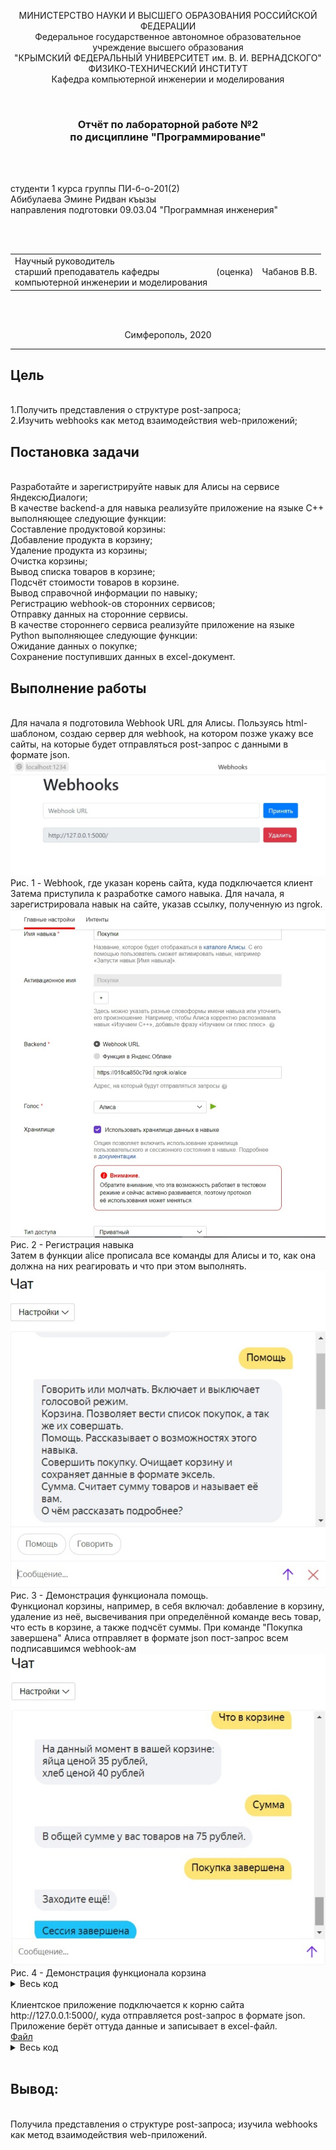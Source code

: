 <p align="center">МИНИСТЕРСТВО НАУКИ  И ВЫСШЕГО ОБРАЗОВАНИЯ РОССИЙСКОЙ ФЕДЕРАЦИИ<br>
Федеральное государственное автономное образовательное учреждение высшего образования<br>
"КРЫМСКИЙ ФЕДЕРАЛЬНЫЙ УНИВЕРСИТЕТ им. В. И. ВЕРНАДСКОГО"<br>
ФИЗИКО-ТЕХНИЧЕСКИЙ ИНСТИТУТ<br>
Кафедра компьютерной инженерии и моделирования</p>
<br>
<h3 align="center">Отчёт по лабораторной работе №2<br> по дисциплине "Программирование"</h3>
<br><br>
<p>студенти 1 курса группы ПИ-б-о-201(2)<br>
Абибулаева Эмине Ридван къызы<br>
направления подготовки 09.03.04 "Программная инженерия"</p>
<br><br>
<table>
<tr><td>Научный руководитель<br> старший преподаватель кафедры<br> компьютерной инженерии и моделирования</td>
<td>(оценка)</td>
<td>Чабанов В.В.</td>
</tr>
</table>
<br><br>
<p align="center">Симферополь, 2020</p>
<hr>
<h2> Цель </h2>
<br>
1.Получить представления о структуре post-запроса;
<br>
2.Изучить webhooks как метод взаимодействия web-приложений;
<br>
<h2> Постановка задачи </h2>
<br>
Разработайте и зарегистрируйте навык для Алисы на сервисе ЯндексюДиалоги;
<br>
В качестве backend-a для навыка реализуйте приложение на языке С++ выполняющее следующие функции:
<br>
Составление продуктовой корзины:
<br>
Добавление продукта в корзину;
<br>
Удаление продукта из корзины;
<br>
Очистка корзины;
<br>
Вывод списка товаров в корзине;
<br>
Подсчёт стоимости товаров в корзине.
<br>
Вывод справочной информации по навыку;
<br>
Регистрацию webhook-ов сторонних сервисов;
<br>
Отправку данных на сторонние сервисы. 
<br>
В качестве стороннего сервиса реализуйте приложение на языке Python выполняющее следующие функции:
<br>
Ожидание данных о покупке;
<br>
Сохранение поступивших данных в excel-документ.
<h2> Выполнение работы </h2>
<br>
Для начала я подготовила Webhook URL для Алисы. Пользуясь html-шаблоном, создаю сервер для webhook, на котором позже укажу все сайты, на которые будет отправляться post-запрос с данными в формате json.
<br>
<img src=./image/webhook.png> 
<br>
Рис. 1 - Webhook, где указан корень сайта, куда подключается клиент
<br>
Затема приступила к разработке самого навыка. Для начала, я зарегистрировала навык на сайте, указав ссылку, полученную из ngrok.
<br>
<img src=./image/navik.png> 
<br>
Рис. 2 - Регистрация навыка
<br>
Затем в функции alice прописала все команды для Алисы и то, как она должна на них
реагировать и что при этом выполнять.
<br>
<img src=./image/help.png> 
<br>
Рис. 3 - Демонстрация функционала помощь.
<br>
Функционал корзины, например, в себя включал: добавление в корзину, удаление из неё, высвечивания при определённой команде весь товар, что есть в корзине, а также подчсёт суммы. При команде "Покупка завершена" Алиса отправляет в формате json пост-запрос всем подписавшимся webhook-ам
<br>
<img src=./image/cart.png> 
<br>
Рис. 4 - Демонстрация функционала корзина
<br>
<details>
<summary>Весь код</summary>

```c++
#include <iostream>
#include <fstream>
#include <cpp_httplib/httplib.h>
#include<nlohmann/json.hpp>
#include <vector>
#include<filesystem>//с помощью этой библиотеки 
#include<string>

using namespace httplib;
using json = nlohmann::json;
using namespace std;
namespace fs = std::filesystem;


const string file_name = "file.json";
const string webpage_file_name = "webhooks.html";
const string webhook_template = u8R"(
                    <div class="form-row align-items-center">
                      <div class="col">
                        <input type="text" value="https://webhook.site/648aee19-f67a-4424-80fa-3bd2b1e72e97" class="form-control mb-2" disabled>
                      </div>
                      <div class="col">
                        <button type="submit" name="del" value="https://webhook.site/648aee19-f67a-4424-80fa-3bd2b1e72e97" class="btn btn-danger mb-2">Удалить</button>
                      </div>
                    </div>)";

void web(string& data, const string& to, const string& from)
{
	size_t find = data.find(to);//size_t хранение длины размеров(целый тип данных)

	while (find != string::npos)//npos - максимально возможное значение для элемента типа size_t.
	{
		data.replace(find, to.size(), from);//указываю, где произвести изменение
		find = data.find(to, find + from.size());//ищу словов to и заменяю на find + размер
	}
}
	
json get_from_web()
{
	ifstream open_file(file_name);
	json f;

	if (open_file.is_open())
	{
		open_file >> f;//в переменную записываю данные из файла
		open_file.close();//закрываю
	}

	return f;
}
void save(json f)
{
	fs::path config_path{file_name };//проверка открытия
	ofstream file(file_name);//считываем

	if (file.is_open())
	{
		file << f.dump(2);//перевод из объекта(json) в строку с пробелами(2)
		file.close();
	}
	else
	{
		cout << "Ошибка пути или прав доступа" << endl;
	}
}

string h()
{
	ifstream webpage_file(webpage_file_name);
	string webpage;
	if (webpage_file.is_open())
	{
		getline(webpage_file, webpage, '\0');
		webpage_file.close();
	}

	else return "";
	json f = get_from_web();
	if (!f["webhooks"].empty()) { 
		for (int i = 0; i < f["webhooks"].size(); i++)
		{
			int use = webpage.find("{webhooks_list}") - 1;
			string templ = webhook_template;
			web(templ, "https://webhook.site/648aee19-f67a-4424-80fa-3bd2b1e72e97", f["webhooks"][i].get<std::string>());//заменяем  на ссылку
			webpage.insert(webpage.begin() + use, templ.begin(), templ.end());//добавляет в файл фрагмент 
		}
	}
	web(webpage, "{webhooks_list}", "");
	return webpage;
}

void h_get(const Request& req, Response& res)
{
	res.set_content(h(), "text/html; charset=UTF-8");//выводим на сайт
}

void h_post(const Request& req, Response& res)
{
	json f = get_from_web();
	if (req.has_param("del"))
	{
		string value = req.get_param_value("del");
		if (!f["webhooks"].empty())
		{
			for (auto ptr = f["webhooks"].begin(); ptr != f["webhooks"].end(); ++ptr)
			{
				if (ptr->is_string() && ptr->get<string>() == value)
				{
					f["webhooks"].erase(ptr);//удаляем
					break;
				}
			}
		}
	}
	else if (req.has_param("set"))
	{
		string value = req.get_param_value("set");//принять(то что вводим)

		if (value == "")//если пустой 
		{
		}
		else
		{
			if (!f["webhooks"].empty())
			{
				bool found = false;
				for (auto ptr = f["webhooks"].begin(); ptr != f["webhooks"].end(); ++ptr)
				{
					if (ptr->is_string() && ptr->get<std::string>() == value)
					{
						found = true;
					}
				}
				if (!found) {
					f["webhooks"].push_back(value);
				}
			}
			else
			{
				f["webhooks"].push_back(value);//чтоб не повторялось
			}
		}
	}
	save(f);
	res.set_content(h(), "text/html; charset=UTF-8");
	std::cout << std::endl;
}

std::string str = u8R"(
{
"request": {
    "command": "",
        "original_utterance" : "ping",
        "type" : "SimpleUtterance",
})";

enum voice_mode
{
	silent_mode,
	speak_mode
};
enum skill_mode
{
	help_mode,
	exit_mode
};
json s_array = json::array();

json silent_button
{
		{"title", u8"Молчать"},
		{"hide", true}
};

json speak_button
{

		{"title", u8"Говорить"},
		{"hide", true}

};

json exit_button =
{
		{"title", u8"Помощь"},
		{"hide", true}
};

json help_button =
{

		{"title", u8"Помощь"},
		{"hide", true},

		{"title", u8"Говорить"},
		{"hide", true},

		{"title", u8"Молчать"},
		{"hide", true},

		{"title", u8"Выйти из помощи"},
		{"hide", true},

		{"title", u8"Корзина"},
		{"hide", true},

		{"title", u8"Покупка завершена"},
		{"hide", true},
};

//json get_config();
json gen_response(const std::string& text, const std::string& tts, const json& buttons, const json* session_now = nullptr, const bool end_session = false)
{
	json response = {
		{"response", {
			{"buttons", {buttons}},
			{"end_session", end_session}
		}},
		{"version", "1.0"}
	};
	if (text != "")
	{
		response["response"]["text"] = text;
	}
	if (session_now != nullptr && (*session_now)["voice_mode"] == speak_mode)//nullptr - указатель типа json, но со значением 0, * - непрямое обращение
	{
		if (tts != "")
		{
			response["response"]["tts"] = tts;
		}
		response["response"]["buttons"].push_back(silent_button);
	}
	else if (session_now != nullptr && (*session_now)["voice_mode"] == silent_mode)
	{
		response["response"]["buttons"].push_back(speak_button);
	}
	return response;
}

void alice(const Request& req, Response& res)
{
	json request = json::parse(req.body);

	string user_id = request["session"]["application"]["application_id"];
	json response;
	json* session_now = nullptr;

	for (auto& session : s_array)//проверка, была ли такая сессия
	{
		if (session["user_id"] == user_id)
		{
			session_now = &session;
			break;
		}
	}
	//новая сессия

	string text;
	string tts;

	if (request["session"]["new"].get<bool>())
	{
		if (session_now == nullptr)
		{
			json session =
			{
				{"user_id", user_id},
				{"skill_mode", exit_mode},
				{"voice_mode", silent_mode},
				{"korzina", json::array()}
			};
			s_array.push_back(session);
			session_now = &s_array[s_array.size() - 1];
		}
		else
		{
			(*session_now)["skill_mode"] = exit_mode;
			(*session_now)["voice_mode"] = silent_mode;
		}

		json response = gen_response(
			text = u8"Салам бедным студентам.",
			tts = u8"Сал+ам б+едным студ+ентам.",
			exit_button,
			session_now);

		res.set_content(response.dump(2), "text/json; charset=UTF-8");
		return;
	}

	if (session_now == nullptr)
	{
		json response = gen_response(
			text = u8"Извините, произошла ошибка",
			tts = u8"Извин+ите, произошл+а ош+ибка",
			exit_button,
			session_now,
			true);
		res.set_content(response.dump(2), "text/json; charset=UTF-8");
		return;
	}

	string command = request["request"]["command"];
	if ((*session_now)["skill_mode"] == help_mode)
	{

		if (command == u8"молчать")
		{
			text = u8"Скажите мне эту фразу и я не буду озвучивать свои сообщения.";
			tts = u8"Скажите мне эту фразу и я не буду озвучивать свои сообщения.";
		}
		else if (command == u8"говорить")
		{
			text = u8"Скажите мне говорить и я буду озвучивать все свои сообщения";
			tts = u8"Скажите мне говорить и я буду озвучивать все свои сообщения";
		}
		else if (command == u8"помощь")
		{
			text = u8"Это то, где вы сейчас находитесь. "
				u8"В этом режиме я расскажу вам подробно о своих возможностях.";
			tts = u8"Это то, где вы сейчас находитесь. "
				u8"В этом режиме я расскажу вам подробно о своих возможностях.";
		}
		else if (command == u8"корзина")
		{
			text = u8"Я запомню, что вы будете добавлять или удалять из корзины.\n"
				u8"Чтобы добавить что-то, скажите \"Добавить в корзину сыр 5 рублей\".\n"
				u8"Чтобы удалить что-то, скажите \"Удалить из корзины сыр\".";
			tts = u8"Я запомню, что вы будете добавлять или удалять из корзины.\n"
				u8"Чтобы добавить что-то, скажите \"Добавить в корзину сыр 5 рублей\".\n"
				u8"Чтобы удалить что-то, скажите \"Удалить из корзины сыр\".";
		}
		else if (command == u8"сумма")
		{
			text = u8"Я подсчитаю стоимость всех товаров в вашей корзине и назову их общую стоимость.";
			tts = u8"Я подсчитаю стоимость всех товаров в вашей корзине и назову их общую стоимость.";
		}
		else if (command == u8"покупка завершена")
		{
			text = u8"Я передам список ваших покупок и очищу корзину.";
			tts = u8"Я передам список ваших покупок и очищу корзину.";
		}
		else if (command == u8"выйти из помощи")
		{
			text = u8"Выхожу. Нужна будет помощь - обращайтесь.";
			tts = u8"Выхожу. Нужна будет помощь - обращайтесь.";
			(*session_now)["skill_mode"] = exit_mode;
		}
		else
		{
			text = u8"С этим я не могу вам помочь.";
			tts = u8"С +этим я не мог+у вам пом+очь.";
		}

		json response;
		if ((*session_now)["skill_mode"] == help_mode)
		{
			response = gen_response(text, tts, help_button, session_now);
		}
		else
		{
			response = gen_response(text, tts, exit_button, session_now);
		}
		res.set_content(response.dump(2), "text/json; charset=UTF-8");
	}
	else
	{
		if (command == u8"молчать")
		{
			string text = u8"Молчу, молчу";
			string tts;
			(*session_now)["voice_mode"] = silent_mode;
			json response = gen_response(
				text,
				tts,
				exit_button,
				session_now);
			res.set_content(response.dump(2), "text/json; charset=UTF-8");
		}
		else if (command == u8"говорить")
		{
			string text = u8"Хорошо.";
			string tts = u8"Хорош+о.";
			(*session_now)["voice_mode"] = speak_mode;
			json response = gen_response(
				text,
				tts,
				exit_button,
				session_now);
			res.set_content(response.dump(2), "text/json; charset=UTF-8");
		}
		else if (command == u8"помощь")
		{
			string text =
				u8"Говорить или молчать. Включает и выключает голосовой режим.\n"
				u8"Корзина. Позволяет вести список покупок, а так же их совершать.\n"
				u8"Помощь. Рассказывает о возможностях этого навыка.\n"
				u8"Совершить покупку. Очищает корзину и сохраняет данные в формате эксель.\n"
				u8"Сумма. Считает сумму товаров и называет её вам.\n"
				u8"О чём рассказать подробнее?";
			string tts =
				u8"Говорить или молчать. Включает и выключает голосовой режим.\n"
				u8"Корзина. Позволяет вести список покупок.\n"
				u8"Помощь. Рассказывает о возможностях этого навыка.\n"
				u8"Совершить покупку. Очищает корзину.\n"
				u8"Сумма. Считает сумму товаров.\n"
				u8"О чём рассказать подробнее?";
			json response = gen_response(
				text,
				tts,
				help_button,
				session_now);
			(*session_now)["skill_mode"] = help_mode;
			res.set_content(response.dump(2), "text/json; charset=UTF-8");
		}
		else if (command == u8"очистить корзину")
		{
			string text = u8"Корзина пуста.";
			string tts = u8"Кориз+ина пуст+а.";
			json response = gen_response(
				text,
				tts,
				exit_button,
				session_now);
			(*session_now).erase("cart");
			(*session_now)["cart"] = json::array();
			res.set_content(response.dump(2), "text/json; charset=UTF-8");
		}
		else if (command == u8"что в корзине")
		{
			cout << "cart: " << (*session_now)["cart"] << std::endl;

			string text;
			string tts;

			if ((*session_now)["cart"].empty())
			{
				text = u8"На данный момент ваша корзина пуста.";
				tts = u8"На данный момент ваша корзина пуста.";
			}
			else
			{
				text = u8"На данный момент в вашей корзине:";
				for (auto& elem : (*session_now)["cart"])
				{
					int price = elem["price"].get<int>();

					text += "\n"
						+ elem["item"].get<std::string>()
						+ u8" ценой "
						+ to_string(price);

					if (price % 10 == 0)
					{
						text += u8" рублей,";
					}
					else if (price % 10 == 1)
					{
						text += u8" рубль,";
					}
					else if (price % 10 < 5 && price % 10 > 0)
					{
						text += u8" рубля,";
					}
					else
					{
						text += u8" рублей,";
					}
				}
				text.pop_back();
				tts = text;
			}

			json response = gen_response(
				text,
				tts,
				exit_button,
				session_now);
			res.set_content(response.dump(2), "text/json; charset=UTF-8");
		}
		else if (command == u8"покупка завершена")
		{
			string text = u8"Заходите ещё!";
			string tts = u8"Заход+ите ещ+ё!";

			json output =
			{
				{"user_id", user_id},
				{"cart", (*session_now)["cart"]}
			};

			json file = get_from_web();

			for (string link : file["webhooks"])
			{
				cout << "link " << link << endl;
				int index = link.find('/', static_cast<string>("https://").size());
				Client cli(link.substr(0, index).c_str());
				cli.Post(link.substr(index, -1).c_str(), output.dump(2), "application/json; charset=UTF-8");
				
			}

			(*session_now).erase("cart");
			(*session_now)["cart"] = json::array();

			json response = gen_response(
				text,
				tts,
				exit_button,
				session_now,
				true);
			res.set_content(response.dump(2), "text/json; charset=UTF-8");
		}
		else if (command == u8"сумма")
		{
			string text = "";
			string tts = "";

			size_t size = request["request"]["nlu"]["tokens"].size();
			int sum = 0;
			for (auto& cart_item : (*session_now)["cart"])
			{
				sum += cart_item["price"].get<int>();
			}
			if (sum == 0)
			{
				text = u8"У вас в корзине нет товаров.";
				tts = u8"У вас в корз+ине нет тов+аров.";
			}
			else
			{
				text = u8"В общей сумме у вас товаров на " + std::to_string(sum);
				tts = u8"В +общей с+умме у вас тов+аров на " + std::to_string(sum);
				if (sum % 10 == 0)
				{
					text += u8" рублей.";
					tts += u8" рубл+ей.";
				}
				else if (sum % 10 == 1)
				{
					text += u8" рубль.";
					tts += u8" рубль.";
				}
				else if (sum % 10 < 5 && sum % 10 > 0)
				{
					text += u8" рубля.";
					tts += u8" рубл+я.";
				}
				else
				{
					text += u8" рублей.";
					tts += u8" рубл+ей.";
				}
			}

			json response = gen_response(
				text,
				tts,
				exit_button,
				session_now);
			res.set_content(response.dump(2), "text/json; charset=UTF-8");
		}
		else if (command.find(u8"добавить в корзину") == 0)
		{
			size_t size = request["request"]["nlu"]["tokens"].size();
			std::string text = u8"ОК.";
			std::string tts = u8"Ок+ей.";
			std::string item_name;
			int			item_price = 0;
			int			number_index = 0;
			bool			number_index_set = false;

			for (auto entity : request["request"]["nlu"]["entities"])
			{
				if (entity["type"].get<string>() == "YANDEX.NUMBER")
				{
					number_index = entity["tokens"]["start"];
					std::cout << entity["value"].type_name() << std::endl;
					int val = entity["value"];
					if (val < 0)
					{
						text = u8"Да где такое видано?!";
						tts = u8"Да где такое в+идано?!";
					}
					else if (val == 0)
					{
						text = u8"Своровал?";
						tts = u8"Своровал?";
					}
					else
					{
						item_price = val;
					}
					number_index_set = true;
					break;
				}
			}
			if (size == 3)
			{
				text = u8"А что добавлять-то?";
				tts = u8"А что добавлять-то?";
			}
			else if (!number_index_set)
			{
				text = u8"Когда взвешивали, наклейку не наклеили? Идите, клейте. ";
				tts = u8"Когда взв+ешивали, накл+ейку не накл+еили? Ид+ите, кл+ейте.";
			}
			else if (number_index == 3)
			{
				text = u8"Покажуйста, укажите название товара.";
				tts = u8"Пож+алуйста, укаж+ите назв+ание тов+ара.";
			}
			else
			{
				for (int i = 3; i < number_index; ++i)
				{
					item_name += request["request"]["nlu"]["tokens"][i].get<std::string>();
					item_name += " ";
				}
				item_name.pop_back();
				json item = {
					{"item",  item_name},
					{"price", item_price}
				};
				(*session_now)["cart"].push_back(item);
			}

			json response = gen_response(
				text,
				tts,
				exit_button,
				session_now);

			res.set_content(response.dump(2), "text/json; charset=UTF-8");
		}
		else if (command.find(u8"удалить из корзины") == 0)
		{
			cout << (*session_now)["cart"] << std::endl;
			size_t size = request["request"]["nlu"]["tokens"].size();

			string text;
			string tts;
			string item_name = "";

			for (int i = 3; i < size; ++i)
			{
				cout << request["request"]["nlu"]["tokens"][i].get<std::string>() << endl;
				item_name += request["request"]["nlu"]["tokens"][i].get<std::string>();
				item_name += " ";
			}
			bool found_item = false;
			int	item_index = 0;

			if (item_name == "")
			{
				text = u8"Ну вы хоть скажите, что собираетесь убирать.";
				tts = u8"Ну вы хоть скаж+ите, что собир+аетесь убир+ать.";
			}
			else
			{
				item_name.pop_back();
				for (auto& cart_item : (*session_now)["cart"])
				{
					if (cart_item["item"].get<std::string>() == item_name)
					{
						found_item = true;
						break;
					}
					++item_index;
				}
				if (!found_item)
				{
					text = u8"Такого в вашей корзине нету";
					tts = u8"Так+ого в в+ашей корз+ине н+ету.";
				}
				else
				{
					text = u8"Галя, отмена!";
					tts = u8"Г+аля, отм+ена!";
					(*session_now)["cart"].erase((*session_now)["cart"].begin() + item_index);
				}
			}
			json response = gen_response(
				text,
				tts,
				exit_button,
				session_now);
			res.set_content(response.dump(2), "text/json; charset=UTF-8");
		}
		else
		{
			string text = u8"Это что за шуточки?";
			string tts = u8"Это что за шуточки?";

			json response = gen_response(
				text,
				tts,
				exit_button,
				session_now);

			res.set_content(response.dump(2), "text/json; charset=UTF-8");
		}
	}
}



int main()
{
	Server svr;
	svr.Get("/webhooks", h_get);
	svr.Post("/webhooks", h_post);
	svr.Post("/alice", alice);
	svr.listen("localhost", 1234);
}
```
</details>
<br>
Клиентское приложение подключается к корню сайта http://127.0.0.1:5000/, куда отправляется post-запрос в формате json. Приложение берёт оттуда данные и записывает в excel-файл.
<br>
<a href = "https://github.com/LuciferGodness/Programming/tree/main/Lab/lab02/client2/data.xlsx">Файл</a>
<br>
<details>
<summary>Весь код</summary>

```python

from flask import Flask, request
import openpyxl
import datetime
import json
import os.path

with open("data.txt", "r", encoding="utf-8") as f1, open("xl.txt", "w", encoding="utf-8") as f2:
    print("".join(f1.readlines()), file=f2)

def excel():
    global line, buffer
    book = openpyxl.load_workbook('data.txt')
    sheet= book.active
    for items in buffer:
        for i in range(5):
            sheet.cell(line,i+1).value = items[i]
        line+=1
    sheet.cell(1,6).value = line-1
    book.save('data.txt')
    book.close
    buffer.clear()
app = Flask(__name__)  
@app.route('/', methods = ['POST', 'GET'])
def index():
    if request.method == 'POST':
        time = datetime.datetime.now().time()
        json_from_post= request.get_json()
        global number, buffer
        for item in json_from_post['cart']:
            buy = [number, json_from_post['user_id'], time, item['item'], item['price']]
            number += 1  
            buffer.append(buy)
        if len(buffer)>1000:
            excel()
        return 'OK'
if __name__ == "__main__":
    global number, buffer, line
    number = 1
    line = 2
    buffer = []
    if not(os.path.exists('data.txt')):    
        book = openpyxl.Workbook()
        sheet = book.active
        sheet.cell(1,1).value = 'N'
        sheet.cell(1,2).value = 'User ID'
        sheet.cell(1,3).value = 'Datetime'
        sheet.cell(1,4).value = 'Item'
        sheet.cell(1,5).value = 'Price'
        sheet.cell(1,6).value = 1
        book.save('data.txt')
        book.close
else:
    book = openpyxl.load_workbook('data.txt')
    sheet = book.active
    number = sheet.cell(1,6).value
    book.close
app.run()
```
</details>
<br>
<h2> Вывод: </h2>
<br>
Получила представления о структуре post-запроса; изучила webhooks как метод взаимодействия web-приложений.